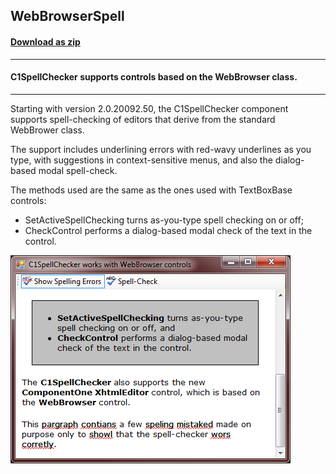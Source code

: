 ## WebBrowserSpell
#### [Download as zip](https://grapecity.github.io/DownGit/#/home?url=https://github.com/GrapeCity/ComponentOne-WinForms-Samples/tree/master/NetFramework\SpellChecker\CS\WebBrowserSpell)
____
#### C1SpellChecker supports controls based on the WebBrowser class.
____
Starting with version 2.0.20092.50, the C1SpellChecker component supports spell-checking of editors that derive from the standard WebBrower class.

The support includes underlining errors with red-wavy underlines as you type, with suggestions in context-sensitive menus, and also the dialog-based modal spell-check.

The methods used are the same as the ones used with TextBoxBase controls:

* SetActiveSpellChecking turns as-you-type spell checking on or off;
* CheckControl performs a dialog-based modal check of the text in the control.

![screenshot](screenshot.PNG)
